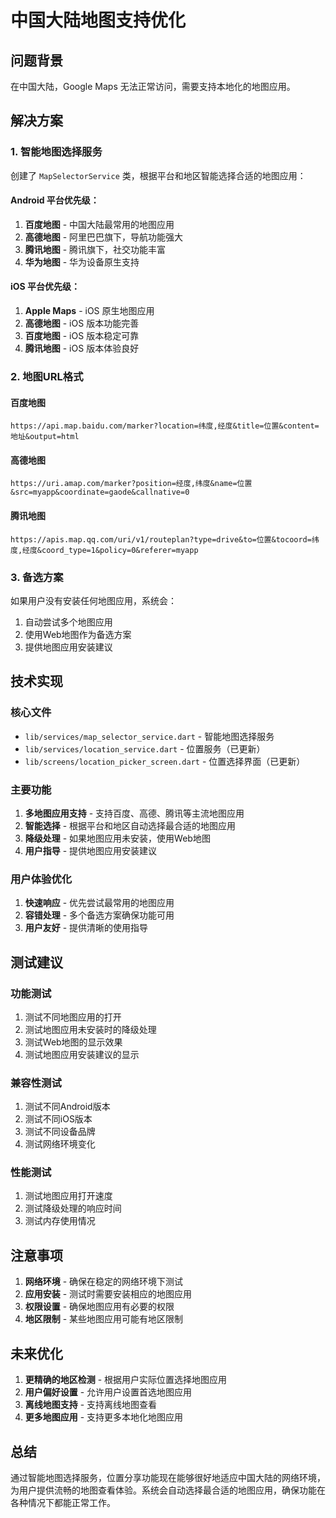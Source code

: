 # 中国大陆地图支持优化

## 问题背景

在中国大陆，Google Maps 无法正常访问，需要支持本地化的地图应用。

## 解决方案

### 1. 智能地图选择服务

创建了 `MapSelectorService` 类，根据平台和地区智能选择合适的地图应用：

#### Android 平台优先级：
1. **百度地图** - 中国大陆最常用的地图应用
2. **高德地图** - 阿里巴巴旗下，导航功能强大
3. **腾讯地图** - 腾讯旗下，社交功能丰富
4. **华为地图** - 华为设备原生支持

#### iOS 平台优先级：
1. **Apple Maps** - iOS 原生地图应用
2. **高德地图** - iOS 版本功能完善
3. **百度地图** - iOS 版本稳定可靠
4. **腾讯地图** - iOS 版本体验良好

### 2. 地图URL格式

#### 百度地图
```
https://api.map.baidu.com/marker?location=纬度,经度&title=位置&content=地址&output=html
```

#### 高德地图
```
https://uri.amap.com/marker?position=经度,纬度&name=位置&src=myapp&coordinate=gaode&callnative=0
```

#### 腾讯地图
```
https://apis.map.qq.com/uri/v1/routeplan?type=drive&to=位置&tocoord=纬度,经度&coord_type=1&policy=0&referer=myapp
```

### 3. 备选方案

如果用户没有安装任何地图应用，系统会：
1. 自动尝试多个地图应用
2. 使用Web地图作为备选方案
3. 提供地图应用安装建议

## 技术实现

### 核心文件

- `lib/services/map_selector_service.dart` - 智能地图选择服务
- `lib/services/location_service.dart` - 位置服务（已更新）
- `lib/screens/location_picker_screen.dart` - 位置选择界面（已更新）

### 主要功能

1. **多地图应用支持** - 支持百度、高德、腾讯等主流地图应用
2. **智能选择** - 根据平台和地区自动选择最合适的地图应用
3. **降级处理** - 如果地图应用未安装，使用Web地图
4. **用户指导** - 提供地图应用安装建议

### 用户体验优化

1. **快速响应** - 优先尝试最常用的地图应用
2. **容错处理** - 多个备选方案确保功能可用
3. **用户友好** - 提供清晰的使用指导

## 测试建议

### 功能测试
1. 测试不同地图应用的打开
2. 测试地图应用未安装时的降级处理
3. 测试Web地图的显示效果
4. 测试地图应用安装建议的显示

### 兼容性测试
1. 测试不同Android版本
2. 测试不同iOS版本
3. 测试不同设备品牌
4. 测试网络环境变化

### 性能测试
1. 测试地图应用打开速度
2. 测试降级处理的响应时间
3. 测试内存使用情况

## 注意事项

1. **网络环境** - 确保在稳定的网络环境下测试
2. **应用安装** - 测试时需要安装相应的地图应用
3. **权限设置** - 确保地图应用有必要的权限
4. **地区限制** - 某些地图应用可能有地区限制

## 未来优化

1. **更精确的地区检测** - 根据用户实际位置选择地图应用
2. **用户偏好设置** - 允许用户设置首选地图应用
3. **离线地图支持** - 支持离线地图查看
4. **更多地图应用** - 支持更多本地化地图应用

## 总结

通过智能地图选择服务，位置分享功能现在能够很好地适应中国大陆的网络环境，为用户提供流畅的地图查看体验。系统会自动选择最合适的地图应用，确保功能在各种情况下都能正常工作。 